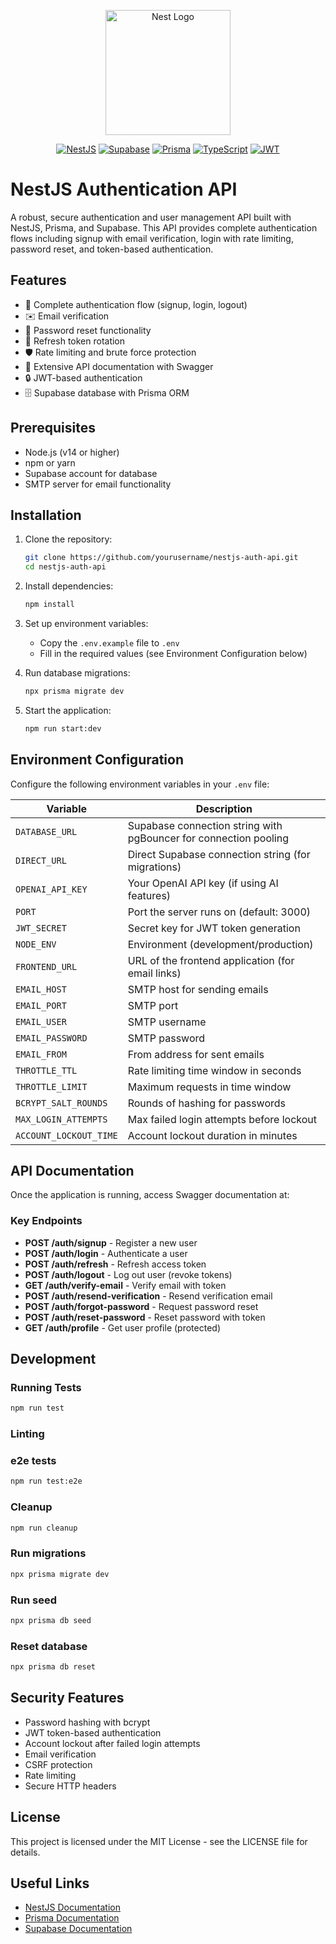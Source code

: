 <p align="center">
  <a href="http://nestjs.com/" target="blank"><img src="https://nestjs.com/img/logo-small.svg" width="200" alt="Nest Logo" /></a>
</p>

<p align="center">
  <a href="https://nestjs.com" target="_blank"><img src="https://img.shields.io/badge/NestJS-E0234E?style=for-the-badge&logo=nestjs&logoColor=white" alt="NestJS" /></a>
  <a href="https://supabase.com" target="_blank"><img src="https://img.shields.io/badge/Supabase-3ECF8E?style=for-the-badge&logo=supabase&logoColor=white" alt="Supabase" /></a>
  <a href="https://www.prisma.io" target="_blank"><img src="https://img.shields.io/badge/Prisma-2D3748?style=for-the-badge&logo=prisma&logoColor=white" alt="Prisma" /></a>
  <a href="https://www.typescriptlang.org" target="_blank"><img src="https://img.shields.io/badge/TypeScript-3178C6?style=for-the-badge&logo=typescript&logoColor=white" alt="TypeScript" /></a>
  <a href="https://jwt.io" target="_blank"><img src="https://img.shields.io/badge/JWT-000000?style=for-the-badge&logo=jsonwebtokens&logoColor=white" alt="JWT" /></a>
</p>

# NestJS Authentication API

A robust, secure authentication and user management API built with NestJS, Prisma, and Supabase. This API provides complete authentication flows including signup with email verification, login with rate limiting, password reset, and token-based authentication.

## Features

- 🔐 Complete authentication flow (signup, login, logout)
- ✉️ Email verification
- 🔑 Password reset functionality
- 🔄 Refresh token rotation
- 🛡️ Rate limiting and brute force protection
- 📝 Extensive API documentation with Swagger
- 🔒 JWT-based authentication
- 🗄️ Supabase database with Prisma ORM

## Prerequisites

- Node.js (v14 or higher)
- npm or yarn
- Supabase account for database
- SMTP server for email functionality

## Installation

1. Clone the repository:
   ```bash
   git clone https://github.com/yourusername/nestjs-auth-api.git
   cd nestjs-auth-api
   ```

2. Install dependencies:
   ```bash
   npm install
   ```

3. Set up environment variables:
   - Copy the `.env.example` file to `.env`
   - Fill in the required values (see Environment Configuration below)

4. Run database migrations:
   ```bash
   npx prisma migrate dev
   ```

5. Start the application:
   ```bash
   npm run start:dev
   ```

## Environment Configuration

Configure the following environment variables in your `.env` file:

| Variable | Description |
|----------|-------------|
| `DATABASE_URL` | Supabase connection string with pgBouncer for connection pooling |
| `DIRECT_URL` | Direct Supabase connection string (for migrations) |
| `OPENAI_API_KEY` | Your OpenAI API key (if using AI features) |
| `PORT` | Port the server runs on (default: 3000) |
| `JWT_SECRET` | Secret key for JWT token generation |
| `NODE_ENV` | Environment (development/production) |
| `FRONTEND_URL` | URL of the frontend application (for email links) |
| `EMAIL_HOST` | SMTP host for sending emails |
| `EMAIL_PORT` | SMTP port |
| `EMAIL_USER` | SMTP username |
| `EMAIL_PASSWORD` | SMTP password |
| `EMAIL_FROM` | From address for sent emails |
| `THROTTLE_TTL` | Rate limiting time window in seconds |
| `THROTTLE_LIMIT` | Maximum requests in time window |
| `BCRYPT_SALT_ROUNDS` | Rounds of hashing for passwords |
| `MAX_LOGIN_ATTEMPTS` | Max failed login attempts before lockout |
| `ACCOUNT_LOCKOUT_TIME` | Account lockout duration in minutes |

## API Documentation

Once the application is running, access Swagger documentation at:


### Key Endpoints

- **POST /auth/signup** - Register a new user
- **POST /auth/login** - Authenticate a user
- **POST /auth/refresh** - Refresh access token
- **POST /auth/logout** - Log out user (revoke tokens)
- **GET /auth/verify-email** - Verify email with token
- **POST /auth/resend-verification** - Resend verification email
- **POST /auth/forgot-password** - Request password reset
- **POST /auth/reset-password** - Reset password with token
- **GET /auth/profile** - Get user profile (protected)

## Development

### Running Tests

```bash
npm run test
```

### Linting

### e2e tests

```bash
npm run test:e2e
```

### Cleanup

```bash
npm run cleanup
```


### Run migrations

```bash
npx prisma migrate dev
```

### Run seed

```bash
npx prisma db seed
```

### Reset database 

```bash
npx prisma db reset
```


## Security Features

- Password hashing with bcrypt
- JWT token-based authentication
- Account lockout after failed login attempts
- Email verification
- CSRF protection
- Rate limiting
- Secure HTTP headers

## License

This project is licensed under the MIT License - see the LICENSE file for details.

## Useful Links

- [NestJS Documentation](https://docs.nestjs.com/)
- [Prisma Documentation](https://www.prisma.io/docs/)
- [Supabase Documentation](https://supabase.com/docs)